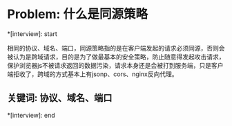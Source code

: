 # Problem: 什么是同源策略

*[interview]: start

相同的协议、域名、端口，同源策略指的是在客户端发起的请求必须同源，否则会被认为是跨域请求，目的是为了做最基本的安全策略，防止随意得发起攻击请求，保护浏览器js不被请求返回的数据污染，请求本身还是会被打到服务端，只是客户端拒收了，跨域的方式基本上有jsonp、cors、nginx反向代理。



## 关键词: 协议、域名、端口
*[interview]: end
